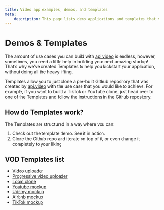 ```yaml
---
title: Video app examples, demos, and templates
meta:
    description: This page lists demo applications and templates that you can use to develop your own video solution using api.video.
---
```


# Demos & Templates

The amount of use cases you can build with [api.video](https://api.video/) is endless, however, sometimes, you need a little help in building your next amazing startup! That’s why we’ve created Templates to help you kickstart your application, without doing all the heavy lifting.

Templates allow you to just clone a pre-built Github repository that was created by [api.video](https://api.video/) with the use case that you would like to achieve. For example, if you want to build a TikTok or YouTube clone, just head over to one of the Templates and follow the instructions in the Github repository.

## How do Templates work?

The Templates are structured in a way where you can:

1. Check out the template demo. See it in action.
2. Clone the Github repo and iterate on top of it, or even change it completely to your liking

## VOD Templates list

* [Video uploader](/vod/demos-video-uploader.md)
* [Progressive video uploader](/vod/demos-prog-upload-uploader.md)
* [Loom clone](/vod/demo-loom-clone.md)
* [Youtube mockup](/vod/demo-youtube-clone.md)
* [Udemy mockup](/vod/demos-udemy-clone.md)
* [Airbnb mockup](/vod/demos-airbnb-clone.md)
* [TikTok mockup](/vod/demos-tiktok-clone.md)
